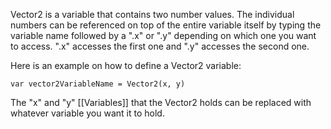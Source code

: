 Vector2 is a variable that contains two number values. The individual numbers can be referenced on top of the entire variable itself by typing the variable name followed by a ".x" or ".y" depending on which one you want to access. ".x" accesses the first one and ".y" accesses the second one.

Here is an example on how to define a Vector2 variable:
```
var vector2VariableName = Vector2(x, y)
```
The "x" and "y" [[Variables]] that the Vector2 holds can be replaced with whatever variable you want it to hold.